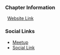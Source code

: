 ### Chapter Information
 


<a href="https://calendar.google.com/calendar/embed?src=owasp.org_2dlqbcecuri6ivgmhh041i61os%40group.calendar.google.com&ctz=America/Cuiaba" title="Calendário Oficial"> <i style="margin-right: 0.5em; color: #EEEEEE;" class="fa fa-bolt"></i>Website Link</a>
 
### Social Links
* [Meetup](#)
* [Social Link](#)
 
